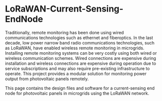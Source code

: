 # LoRaWAN-Current-Sensing-EndNode

Traditionally, remote monitoring has been done using wired communications technologies such as ethernet and fiberoptics. In the last decade, low power narrow band radio communications technologies, such as LoRaWAN, have enabled wireless remote monitoring in microgrids.  Installing remote monitoring systems can be very costly using both wired or wireless communication schemes. Wired connections are expensive during installation and wireless connections are expensive during operation due to service subscriptions and may also require pre-existing infrastructure to operate. This project provides a modular solution for monitoring power output from photovoltaic panels remotely.

This page contains the design files and software for a current-sensing end node for photovoltaic panels in microgrids using the LoRaWAN network.

